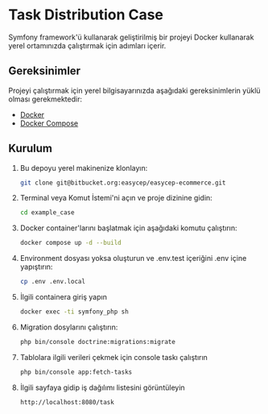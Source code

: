 # Task Distribution Case

Symfony framework'ü kullanarak geliştirilmiş bir projeyi Docker kullanarak yerel ortamınızda çalıştırmak için adımları
içerir.

## Gereksinimler

Projeyi çalıştırmak için yerel bilgisayarınızda aşağıdaki gereksinimlerin yüklü olması gerekmektedir:

- [Docker](https://www.docker.com/)
- [Docker Compose](https://docs.docker.com/compose/)

## Kurulum

1. Bu depoyu yerel makinenize klonlayın:

    ```bash
    git clone git@bitbucket.org:easycep/easycep-ecommerce.git
    ```

2. Terminal veya Komut İstemi'ni açın ve proje dizinine gidin:

    ```bash
    cd example_case
    ```

3. Docker container'larını başlatmak için aşağıdaki komutu çalıştırın:

    ```bash
    docker compose up -d --build
    ```

4. Environment dosyası yoksa oluşturun ve .env.test içeriğini .env içine yapıştırın:

    ```bash
    cp .env .env.local
    ```
5. İlgili containera giriş yapın 
    ```bash
    docker exec -ti symfony_php sh
    ```
   
6. Migration dosylarını çalıştırın:
    ```bash
    php bin/console doctrine:migrations:migrate
    ```
   
7. Tablolara ilgili verileri çekmek için console taskı çalıştırın
    ```bash
    php bin/console app:fetch-tasks
    ```
   
8. İlgili sayfaya gidip iş dağılımı listesini görüntüleyin
    ```bash
    http://localhost:8080/task
    ```